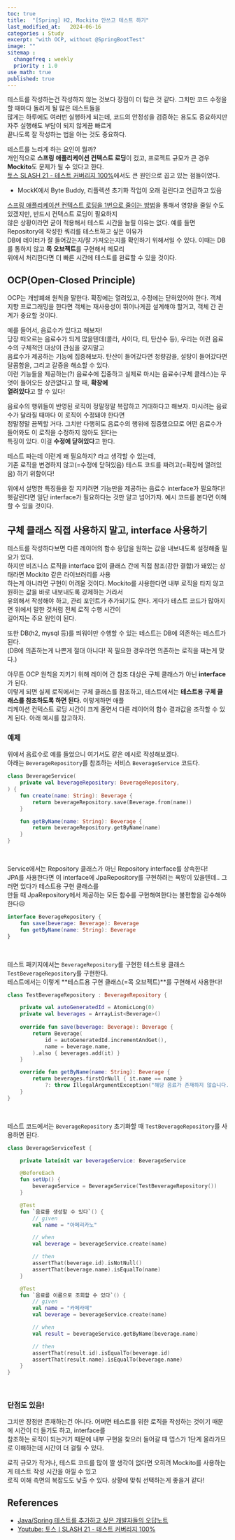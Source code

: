 ```yaml
---
toc: true
title:  "[Spring] H2, Mockito 안쓰고 테스트 하기"
last_modified_at:   2024-06-16
categories : Study
excerpt: "with OCP, without @SpringBootTest"
image: ""
sitemap :
  changefreq : weekly
  priority : 1.0
use_math: true
published: true
---
```


테스트를 작성하는건 작성하지 않는 것보다 장점이 더 많은 것 같다. 그치만 코드 수정을 할 때마다 돌리게 될 많은 테스트들을 <br>
많게는 하루에도 여러번 실행하게 되는데, 코드의 안정성을 검증하는 용도도 중요하지만 자주 실행해도 부담이 되지 않게끔 빠르게 <br>
끝나도록 잘 작성하는 법을 아는 것도 중요하다.<br>

테스트를 느리게 하는 요인이 뭘까?<br>
개인적으로 **스프링 애플리케이션 컨텍스트 로딩**이 컸고, 프로젝트 규모가 큰 경우 **Mockito**도 문제가 될 수 있다고 한다.<br>
[토스 SLASH 21 - 테스트 커버리지 100%](https://youtu.be/jdlBu2vFv58?si=wvxP-hXiax7MbalT)에서도 큰 원인으로 꼽고 있는 점들이었다.<br>
- MockK에서 Byte Buddy, 리플렉션 초기화 작업이 오래 걸린다고 언급하고 있음

[스프링 애플리케이션 컨텍스트 로딩을 1번으로 줄이는 방법](https://yooniversal.github.io/project/post273/#%ED%85%8C%EC%8A%A4%ED%8A%B8-%EC%84%A4%EC%A0%95-%EA%B4%80%EB%A6%AC)을 통해서 영향을 줄일 수도 있겠지만, 반드시 컨텍스트 로딩이 필요하지 <br>
않은 상황이라면 굳이 적용해서 테스트 시간을 늘릴 이유는 없다. 예를 들면 Repository에 작성한 쿼리를 테스트하고 싶은 이유가 <br>
DB에 데이터가 잘 들어갔는지/잘 가져오는지를 확인하기 위해서일 수 있다. 이때는 DB를 통하지 않고 **목 오브젝트**를 구현해서 메모리 <br>
위에서 처리한다면 더 빠른 시간에 테스트를 완료할 수 있을 것이다.<br>

## OCP(Open-Closed Principle)
OCP는 개방폐쇄 원칙을 말한다. 확장에는 열려있고, 수정에는 닫혀있어야 한다.
객체 지향 프로그래밍을 한다면 객체는 재사용성이 뛰어나게끔 설계해야 할거고, 객체 간 관계가 중요할 것이다.

예를 들어서, 음료수가 있다고 해보자! <br>
당장 떠오르는 음료수가 되게 많을텐데(콜라, 사이다, 티, 탄산수 등), 우리는 이런 음료수의 구체적인 대상이 관심을 갖지말고 <br>
음료수가 제공하는 기능에 집중해보자. 탄산이 들어갔다면 청량감을, 설탕이 들어갔다면 달콤함을, 그리고 갈증을 해소할 수 있다. <br>
이런 기능들을 제공하는(?) 음료수에 집중하고 실제로 마시는 음료수(구체 클래스)는 무엇이 들어오든 상관없다고 할 때, **확장에** <br>
**열려있다**고 할 수 있다!<br>

음료수의 행위들이 반영된 로직이 정말정말 복잡하고 거대하다고 해보자. 마시려는 음료수가 달라질 때마다 이 로직이 수정돼야 한다면 <br>
정말정말 끔찍할 거다. 그치만 다행히도 음료수의 행위에 집중했으므로 어떤 음료수가 들어와도 이 로직을 수정하지 않아도 된다는 <br>
특징이 있다. 이걸 **수정에 닫혀있다**고 한다.<br>

테스트 짜는데 이런게 왜 필요하지? 라고 생각할 수 있는데,<br>
기존 로직을 변경하지 않고(=수정에 닫혀있음) 테스트 코드를 짜려고(=확장에 열려있음) 하기 위함이다!<br>

위에서 설명한 특징들을 잘 지키려면 기능만을 제공하는 음료수 interface가 필요하다!<br>
헷갈린다면 일단 interface가 필요하다는 것만 알고 넘어가자. 예시 코드를 본다면 이해할 수 있을 것이다.<br>

## 구체 클래스 직접 사용하지 말고, interface 사용하기
테스트를 작성하다보면 다른 레이어의 함수 응답을 원하는 값을 내보내도록 설정해줄 필요가 있다.<br>
하지만 비즈니스 로직을 interface 없이 클래스 간에 직접 참조(강한 결합)가 돼있는 상태라면 Mockito 같은 라이브러리를 사용<br>
하는게 아니라면 구현이 어려울 것이다. Mockito를 사용한다면 내부 로직을 타지 않고 원하는 값을 바로 내보내도록 강제하는 거라서<br>
유의해서 작성해야 하고, 관리 포인트가 추가되기도 한다. 게다가 테스트 코드가 많아지면 위에서 말한 것처럼 전체 로직 수행 시간이 <br>
길어지는 주요 원인이 된다.<br>

또한 DB(h2, mysql 등)를 띄워야만 수행할 수 있는 테스트는 DB에 의존하는 테스트가 된다.<br>
(DB에 의존하는게 나쁜게 절대 아니다! 꼭 필요한 경우라면 의존하는 로직을 짜는게 맞다.)<br>

아무튼 OCP 원칙을 지키기 위해 레이어 간 참조 대상은 구체 클래스가 아닌 **interface**가 된다.<br>
이렇게 되면 실제 로직에서는 구체 클래스를 참조하고, 테스트에서는 **테스트용 구체 클래스를 참조하도록 하면 된다.** 이렇게하면 애플<br>
리케이션 컨텍스트 로딩 시간이 크게 줄면서 다른 레이어의 함수 결과값을 조작할 수 있게 된다. 아래 예시를 참고하자.<br>

### 예제
위에서 음료수로 예를 들었으니 여기서도 같은 예시로 작성해보겠다.<br>
아래는 `BeverageRepository`를 참조하는 서비스 `BeverageService` 코드다.<br>
```kotlin
class BeverageService(
    private val beverageRepository: BeverageRepository,
) {
    fun create(name: String): Beverage {
        return beverageRepository.save(Beverage.from(name))
    }

    fun getByName(name: String): Beverage {
        return beverageRepository.getByName(name)
    }
}
```
<br>

Service에서는 Repository 클래스가 아닌 Repository interface를 상속한다!<br>
JPA를 사용한다면 이 interface에 JpaRepository를 구현하려는 욕망이 있을텐데.. 그러면 있다가 테스트용 구현 클래스를 <br>
만들 때 JpaRepository에서 제공하는 모든 함수를 구현해여한다는 불편함을 감수해야 한다😥<br>
```kotlin
interface BeverageRepository {
    fun save(beverage: Beverage): Beverage
    fun getByName(name: String): Beverage
}
```
<br>

테스트 패키지에서는 `BeverageRepository`를 구현한 테스트용 클래스 `TestBeverageRepository`를 구현한다.<br>
테스트에서는 이렇게 **테스트용 구현 클래스(=목 오브젝트)**를 구현해서 사용한다!<br>
```kotlin
class TestBeverageRepository : BeverageRepository {

    private val autoGeneratedId = AtomicLong(0)
    private val beverages = ArrayList<Beverage>()
    
    override fun save(beverage: Beverage): Beverage {
        return Beverage(
            id = autoGeneratedId.incrementAndGet(),
            name = beverage.name,
        ).also { beverages.add(it) }
    }

    override fun getByName(name: String): Beverage {
        return beverages.firstOrNull { it.name == name }
            ?: throw IllegalArgumentException("해당 음료가 존재하지 않습니다.")
    }
}
```
<br>

테스트 코드에서는 `BeverageRepository` 초기화할 때 `TestBeverageRepository`를 사용하면 된다.<br>
```kotlin
class BeverageServiceTest {

    private lateinit var beverageService: BeverageService

    @BeforeEach
    fun setUp() {
        beverageService = BeverageService(TestBeverageRepository())
    }

    @Test
    fun `음료를 생성할 수 있다`() {
        // given
        val name = "아메리카노"

        // when
        val beverage = beverageService.create(name)

        // then
        assertThat(beverage.id).isNotNull()
        assertThat(beverage.name).isEqualTo(name)
    }

    @Test
    fun `음료를 이름으로 조회할 수 있다`() {
        // given
        val name = "카페라떼"
        val beverage = beverageService.create(name)

        // when
        val result = beverageService.getByName(beverage.name)

        // then
        assertThat(result.id).isEqualTo(beverage.id)
        assertThat(result.name).isEqualTo(beverage.name)
    }
}
```
<br>

### 단점도 있음!
그치만 장점만 존재하는건 아니다. 어쩌면 테스트를 위한 로직을 작성하는 것이기 때문에 시간이 더 들기도 하고, interface를 <br>
참조하는 로직이 되는거기 때문에 내부 구현을 찾으러 들어갈 때 뎁스가 1단계 올라가므로 이해하는데 시간이 더 걸릴 수 있다. <br>

로직 규모가 작거나, 테스트 코드를 많이 짤 생각이 없다면 오히려 Mockito를 사용하는게 테스트 작성 시간을 아낄 수 있고 <br>
로직 이해 측면의 복잡도도 낮출 수 있다. 상황에 맞춰 선택하는게 좋을거 같다!<br>

## References
- [Java/Spring 테스트를 추가하고 싶은 개발자들의 오답노트](https://www.inflearn.com/course/%EC%9E%90%EB%B0%94-%EC%8A%A4%ED%94%84%EB%A7%81-%ED%85%8C%EC%8A%A4%ED%8A%B8-%EA%B0%9C%EB%B0%9C%EC%9E%90-%EC%98%A4%EB%8B%B5%EB%85%B8%ED%8A%B8)
- [Youtube: 토스ㅣSLASH 21 - 테스트 커버리지 100%](https://youtu.be/jdlBu2vFv58?si=wvxP-hXiax7MbalT)